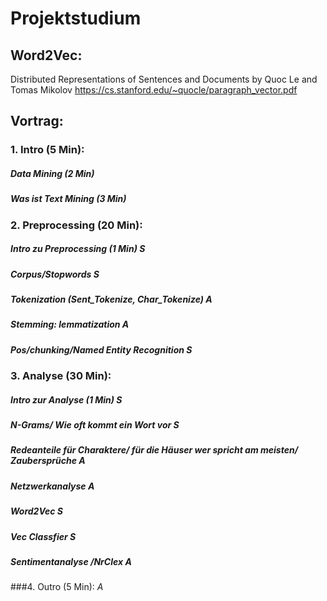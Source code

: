 # Projektstudium


## Word2Vec:
Distributed Representations of Sentences and Documents by Quoc Le and Tomas Mikolov
https://cs.stanford.edu/~quocle/paragraph_vector.pdf


## Vortrag:

### 1. Intro (5 Min):

#####   Data Mining (2 Min)
#####   Was ist Text Mining (3 Min)

### 2. Preprocessing (20 Min):

#####		Intro zu Preprocessing (1 Min) *S*
#####  	Corpus/Stopwords *S*
#####   Tokenization (Sent_Tokenize, Char_Tokenize) *A*
#####  	Stemming: lemmatization *A*
#####  	Pos/chunking/Named Entity Recognition *S*

### 3. Analyse (30 Min):

#####		Intro zur Analyse (1 Min) *S*
#####  	N-Grams/ Wie oft kommt ein Wort vor *S*
#####  	Redeanteile für Charaktere/ für die Häuser wer spricht am meisten/ Zaubersprüche **A**
#####  	Netzwerkanalyse *A*
#####  	Word2Vec *S*
#####  	Vec Classfier *S*
#####  	Sentimentanalyse /NrClex *A*

###4. Outro (5 Min): *A*



